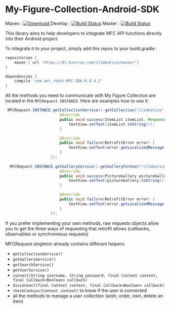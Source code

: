 # My-Figure-Collection-Android-SDK

Maven : [ ![Download](https://api.bintray.com/packages/climbatize/maven/MFC-SDK/images/download.svg) ](https://bintray.com/climbatize/maven/MFC-SDK/_latestVersion)
Develop : [![Build Status](https://travis-ci.org/Ant-Robot/My-Figure-Collection-Android-SDK.svg?branch=develop)](https://travis-ci.org/Ant-Robot/My-Figure-Collection-Android-SDK)
Master : [![Build Status](https://travis-ci.org/Ant-Robot/My-Figure-Collection-Android-SDK.svg?branch=master)](https://travis-ci.org/Ant-Robot/My-Figure-Collection-Android-SDK)

This library aims to help developers to integrate MFC API functions directly into their Android project.

To integrate it to your project, simply add this repos to your build.gradle :

```gradle
repositories {
    maven { url 'https://dl.bintray.com/climbatize/maven/'}
}

dependencies {
    compile 'com.ant_robot:MFC-SDK:0.0.4.2'
}
```

All the methods you need to communicate with My Figure Collection are located in the ```MFCRequest.INSTANCE```.
Here are examples how to use it:

```java
 MFCRequest.INSTANCE.getCollectionService().getCollection("climbatize", new Callback<ItemList>() {
                        @Override
                        public void success(ItemList itemList, Response response) {
                            textView.setText(itemList.toString());
                        }

                        @Override
                        public void failure(RetrofitError error) {
                            textView.setText(error.getLocalizedMessage());
                        }
                    });
                    
  MFCRequest.INSTANCE.getGalleryService().getGalleryForUser("climbatize", 0, new Callback<PictureGallery>() {
                        @Override
                        public void success(PictureGallery pictureGallery, Response response) {
                            textView.setText(pictureGallery.toString());
                        }

                        @Override
                        public void failure(RetrofitError error) {
                            textView.setText(error.getLocalizedMessage());
                        }
                    });
```

If you prefer implementing your own methods, raw requests objects allow you to get the three ways of requesting that retrofit allows (callbacks, observables or synchroneous requests)

MFCRequest singleton already contains different helpers:

  - ```getCollectionService()```
  - ```getGalleryService()```
  - ```getSearchService()```
  - ```getUserService()```
  - ```connect(String username, String password, final Context context, final Callback<Boolean> callback)```
  - ```disconnect(final Context context, final Callback<Boolean> callback)```
  - ```checkCookies(Context context)``` to know if the user is connected
  - all the methods to manage a user collection (wish, order, own, delete an item)
